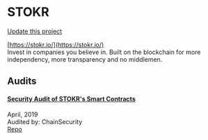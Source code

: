 
# STOKR

[Update this project](https://github.com/ConsenSys/blockchainSecurityDB/edit/master/projects/stokr.json)
  
[https://stokr.io/](https://stokr.io/)<br>
Invest in companies you believe in. Built on the blockchain for more independency, more transparency and no middlemen.


## Audits



#### [Security Audit of STOKR's Smart Contracts](https://github.com/ChainSecurity/audits/blob/master/ChainSecurity_STOKR.pdf)

April, 2019<br>
Audited by: ChainSecurity<br>
[Repo](https://github.com/stokr-io/stokr-smart-contracts)
      

  




